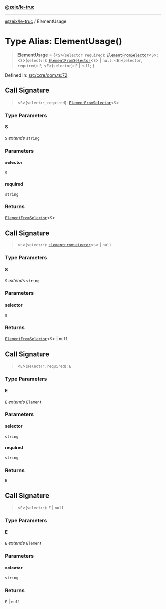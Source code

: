 [**@zeix/le-truc**](../README.md)

***

[@zeix/le-truc](../globals.md) / ElementUsage

# Type Alias: ElementUsage()

> **ElementUsage** = \{\<`S`\>(`selector`, `required`): [`ElementFromSelector`](ElementFromSelector.md)\<`S`\>; \<`S`\>(`selector`): [`ElementFromSelector`](ElementFromSelector.md)\<`S`\> \| `null`; \<`E`\>(`selector`, `required`): `E`; \<`E`\>(`selector`): `E` \| `null`; \}

Defined in: [src/core/dom.ts:72](https://github.com/zeixcom/ui-element/blob/1c934178f8926c03a10af2b29ad6cc201eead501/src/core/dom.ts#L72)

## Call Signature

> \<`S`\>(`selector`, `required`): [`ElementFromSelector`](ElementFromSelector.md)\<`S`\>

### Type Parameters

#### S

`S` *extends* `string`

### Parameters

#### selector

`S`

#### required

`string`

### Returns

[`ElementFromSelector`](ElementFromSelector.md)\<`S`\>

## Call Signature

> \<`S`\>(`selector`): [`ElementFromSelector`](ElementFromSelector.md)\<`S`\> \| `null`

### Type Parameters

#### S

`S` *extends* `string`

### Parameters

#### selector

`S`

### Returns

[`ElementFromSelector`](ElementFromSelector.md)\<`S`\> \| `null`

## Call Signature

> \<`E`\>(`selector`, `required`): `E`

### Type Parameters

#### E

`E` *extends* `Element`

### Parameters

#### selector

`string`

#### required

`string`

### Returns

`E`

## Call Signature

> \<`E`\>(`selector`): `E` \| `null`

### Type Parameters

#### E

`E` *extends* `Element`

### Parameters

#### selector

`string`

### Returns

`E` \| `null`
